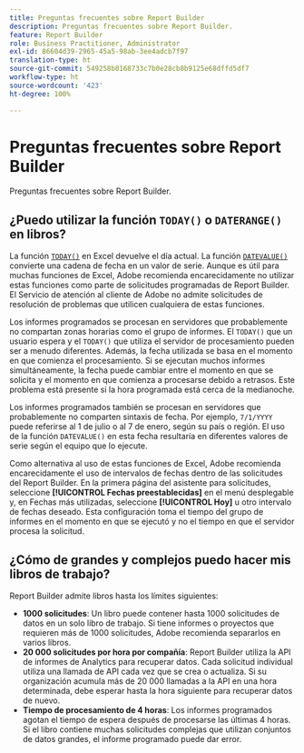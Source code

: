 ```yaml
---
title: Preguntas frecuentes sobre Report Builder
description: Preguntas frecuentes sobre Report Builder.
feature: Report Builder
role: Business Practitioner, Administrator
exl-id: 86604d39-2965-45a5-98ab-3ee4adcb7f97
translation-type: ht
source-git-commit: 549258b0168733c7b0e28cb8b9125e68dffd5df7
workflow-type: ht
source-wordcount: '423'
ht-degree: 100%

---
```


# Preguntas frecuentes sobre Report Builder

Preguntas frecuentes sobre Report Builder.

## ¿Puedo utilizar la función `TODAY()` o `DATERANGE()` en libros?

La función [`TODAY()`](https://support.microsoft.com/es-es/office/today-function-5eb3078d-a82c-4736-8930-2f51a028fdd9) en Excel devuelve el día actual. La función [`DATEVALUE()`](https://support.microsoft.com/es-es/office/datevalue-function-df8b07d4-7761-4a93-bc33-b7471bbff252) convierte una cadena de fecha en un valor de serie. Aunque es útil para muchas funciones de Excel, Adobe recomienda encarecidamente no utilizar estas funciones como parte de solicitudes programadas de Report Builder. El Servicio de atención al cliente de Adobe no admite solicitudes de resolución de problemas que utilicen cualquiera de estas funciones.

Los informes programados se procesan en servidores que probablemente no compartan zonas horarias como el grupo de informes. El `TODAY()` que un usuario espera y el `TODAY()` que utiliza el servidor de procesamiento pueden ser a menudo diferentes. Además, la fecha utilizada se basa en el momento en que comienza el procesamiento. Si se ejecutan muchos informes simultáneamente, la fecha puede cambiar entre el momento en que se solicita y el momento en que comienza a procesarse debido a retrasos. Este problema está presente si la hora programada está cerca de la medianoche.

Los informes programados también se procesan en servidores que probablemente no comparten sintaxis de fecha. Por ejemplo, `7/1/YYYY` puede referirse al 1 de julio o al 7 de enero, según su país o región. El uso de la función `DATEVALUE()` en esta fecha resultaría en diferentes valores de serie según el equipo que lo ejecute.

Como alternativa al uso de estas funciones de Excel, Adobe recomienda encarecidamente el uso de intervalos de fechas dentro de las solicitudes del Report Builder. En la primera página del asistente para solicitudes, seleccione **[!UICONTROL Fechas preestablecidas]** en el menú desplegable y, en Fechas más utilizadas, seleccione **[!UICONTROL Hoy]** u otro intervalo de fechas deseado. Esta configuración toma el tiempo del grupo de informes en el momento en que se ejecutó y no el tiempo en que el servidor procesa la solicitud.

## ¿Cómo de grandes y complejos puedo hacer mis libros de trabajo?

Report Builder admite libros hasta los límites siguientes:

* **1000 solicitudes**: Un libro puede contener hasta 1000 solicitudes de datos en un solo libro de trabajo. Si tiene informes o proyectos que requieren más de 1000 solicitudes, Adobe recomienda separarlos en varios libros.
* **20 000 solicitudes por hora por compañía**: Report Builder utiliza la API de informes de Analytics para recuperar datos. Cada solicitud individual utiliza una llamada de API cada vez que se crea o actualiza. Si su organización acumula más de 20 000 llamadas a la API en una hora determinada, debe esperar hasta la hora siguiente para recuperar datos de nuevo.
* **Tiempo de procesamiento de 4 horas**: Los informes programados agotan el tiempo de espera después de procesarse las últimas 4 horas. Si el libro contiene muchas solicitudes complejas que utilizan conjuntos de datos grandes, el informe programado puede dar error.
